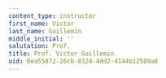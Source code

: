 ```yaml
---
content_type: instructor
first_name: Victor
last_name: Guillemin
middle_initial: ''
salutation: Prof.
title: Prof. Victor Guillemin
uid: 0ea55872-26cb-8324-4dd2-4144b12589a0
---
```

